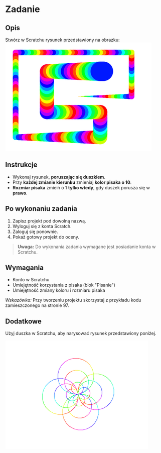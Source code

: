  # Zadanie

## Opis
Stwórz w Scratchu rysunek przedstawiony na obrazku:  
<img src="tunel.png" >

## Instrukcje

- Wykonaj rysunek, **poruszając się duszkiem**.
- Przy **każdej zmianie kierunku** zmieniaj **kolor pisaka o 10**.
- **Rozmiar pisaka** zmieiń o 1 **tylko wtedy**, gdy duszek porusza się w **prawo**.

## Po wykonaniu zadania

1. Zapisz projekt pod dowolną nazwą.
2. Wyloguj się z konta Scratch.
3. Zaloguj się ponownie.
4. Pokaż gotowy projekt do oceny.

> **Uwaga:** Do wykonania zadania wymagane jest posiadanie konta w Scratchu.

## Wymagania

- Konto w Scratchu
- Umiejętność korzystania z pisaka (blok "Pisanie")
- Umiejętność zmiany koloru i rozmiaru pisaka


*Wskazówka:* Przy tworzeniu projektu skorzystaj z przykładu kodu zamieszczonego na stronie 97.

## Dodatkowe

Użyj duszka w Scratchu, aby narysować rysunek przedstawiony poniżej.

<img src="extra.png" >